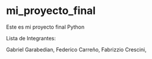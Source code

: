 # mi_proyecto_final
Este es mi proyecto final Python

Lista de Integrantes:

Gabriel Garabedian,
Federico Carreño,
Fabrizzio Crescini,